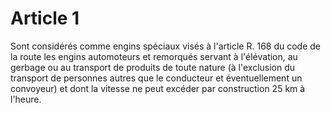 # Article 1

Sont considérés comme engins spéciaux visés à l'article R. 168 du code de la route les engins automoteurs et remorqués servant à l'élévation, au gerbage ou au transport de produits de toute nature (à l'exclusion du transport de personnes autres que le conducteur et éventuellement un convoyeur) et dont la vitesse ne peut excéder par construction 25 km à l'heure.
